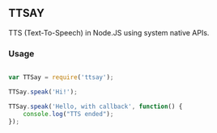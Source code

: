 ## TTSAY

TTS (Text-To-Speech) in Node.JS using system native APIs.

### Usage

```javascript

var TTSay = require('ttsay');

TTSay.speak('Hi!');

TTSay.speak('Hello, with callback', function() {
    console.log("TTS ended");
});
```